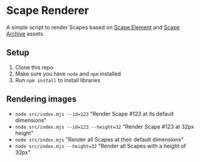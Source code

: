 # Scape Renderer

A simple script to render Scapes based on [Scape Element](https://opensea.io/collection/scape-elements) and [Scape Archive](https://medium.com/scapes-eth/welcome-to-the-scapes-archive-8d41b9237359) assets.

## Setup
1. Clone this repo
2. Make sure you have `node` and `npm` installed
3. Run `npm install` to install libraries

## Rendering images
- `node src/index.mjs --id=123` "Render Scape #123 at its default dimensions"
- `node src/index.mjs --id=123 --height=32` "Render Scape #123 at 32px height"
- `node src/index.mjs` "Render all Scapes at their default dimensions"
- `node src/index.mjs --height=32` "Render all Scapes with a height of 32px"
